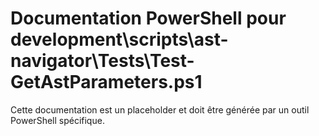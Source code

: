 # Documentation PowerShell pour development\scripts\ast-navigator\Tests\Test-GetAstParameters.ps1

Cette documentation est un placeholder et doit être générée par un outil PowerShell spécifique.
